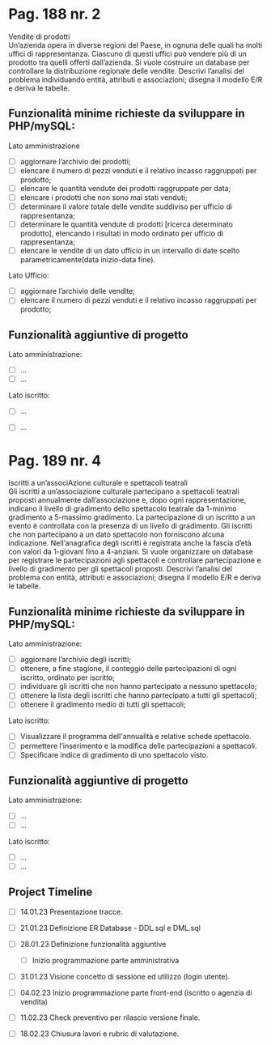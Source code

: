 # Pag. 188 nr. 2  
Vendite di prodotti   
Un’azienda opera in diverse regioni del Paese, in ognuna delle quali ha molti uffici di rappresentanza. Ciascuno di questi uffici può vendere più di un prodotto tra quelli offerti dall’azienda. Si vuole costruire un database per controllare la distribuzione regionale delle vendite. Descrivi l’analisi del problema individuando entità, attributi e associazioni; disegna il modello E/R e deriva le tabelle.

## Funzionalità minime richieste da sviluppare in PHP/mySQL:
Lato amministrazione
- [ ] aggiornare l’archivio dei prodotti;
- [ ] elencare il numero di pezzi venduti e il relativo incasso raggruppati per prodotto;
- [ ] elencare le quantità vendute dei prodotti raggruppate per data;
- [ ] elencare i prodotti che non sono mai stati venduti;
- [ ] determinare il valore totale delle vendite suddiviso per ufficio di rappresentanza;
- [ ] determinare le quantità vendute di prodotti [ricerca determinato prodotto], elencando i risultati in modo ordinato per ufficio di rappresentanza;
- [ ] elencare le vendite di un dato ufficio in un intervallo di date scelto parametricamente(data inizio-data fine).
   
Lato Ufficio:
- [ ] aggiornare l’archivio delle vendite;
- [ ] elencare il numero di pezzi venduti e il relativo incasso raggruppati per prodotto;

## Funzionalità aggiuntive di progetto   
Lato amministrazione:   
- [ ] ...   
- [ ] ...   
   
Lato iscritto:
- [ ] ...   
- [ ] ...   
   
   
   
# Pag. 189 nr. 4    
Iscritti a un’associAzione culturale e spettacoli teatrali   
Gli iscritti a un’associazione culturale partecipano a spettacoli teatrali proposti annualmente dall’associazione e, dopo ogni rappresentazione, indicano il livello di gradimento dello spettacolo teatrale da 1-minimo gradimento a 5-massimo gradimento. La partecipazione di un iscritto a un evento è controllata con la presenza di un livello di gradimento. Gli iscritti che non partecipano a un dato spettacolo non forniscono alcuna indicazione.    Nell’anagrafica degli iscritti è registrata anche la fascia d’età con valori da 1-giovani fino a 4-anziani. Si vuole organizzare un database per registrare le partecipazioni agli spettacoli e controllare partecipazione e livello di gradimento per gli spettacoli proposti. Descrivi l’analisi del problema con entità, attributi e associazioni; disegna il modello E/R e deriva le tabelle.   

## Funzionalità minime richieste da sviluppare in PHP/mySQL:   
Lato amministrazione:   
- [ ] aggiornare l’archivio degli iscritti;   
- [ ] ottenere, a fine stagione, il conteggio delle partecipazioni di ogni iscritto, ordinato per iscritto;   
- [ ] individuare gli iscritti che non hanno partecipato a nessuno spettacolo;   
- [ ] ottenere la lista degli iscritti che hanno partecipato a tutti gli spettacoli;   
- [ ] ottenere il gradimento medio di tutti gli spettacoli;   

Lato iscritto:   
- [ ] Visualizzare il programma dell'annualità e relative schede spettacolo.   
- [ ] permettere l’inserimento e la modifica delle partecipazioni a spettacoli.   
- [ ] Specificare indice di gradimento di uno spettacolo visto.   
   
## Funzionalità aggiuntive di progetto   
Lato amministrazione:   
- [ ] ...   
- [ ] ...   
   
Lato iscritto:
- [ ] ...   
- [ ] ...   

## Project Timeline
- [ ] 14.01.23 Presentazione tracce.
- [ ] 21.01.23 Definizione ER Database - DDL.sql e DML.sql
- [ ] 28.01.23 Definizione funzionalità aggiuntive
    - [ ] Inizio programmazione parte amministrativa
- [ ] 31.01.23 Visione concetto di sessione ed utilizzo (login utente).
- [ ] 04.02.23 Inizio programmazione parte front-end (iscritto o agenzia di vendita)
- [ ] 11.02.23 Check preventivo per rilascio versione finale.
- [ ] 18.02.23 Chiusura lavori e rubric di valutazione.



